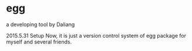 # egg
a developing tool by Daliang

2015.5.31 Setup
Now, it is just a version control system of egg package for myself and several friends.
